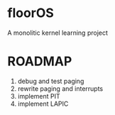 # floorOS
A monolitic kernel learning project


# ROADMAP
1. debug and test paging
2. rewrite paging and interrupts
3. implement PIT
4. implement LAPIC
